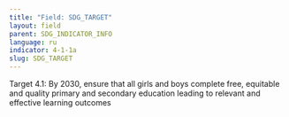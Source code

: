 ```yaml
---
title: "Field: SDG_TARGET"
layout: field
parent: SDG_INDICATOR_INFO
language: ru
indicator: 4-1-1a
slug: SDG_TARGET
---
```

Target 4.1: By 2030, ensure that all girls and boys complete free, equitable and quality primary and secondary education leading to relevant and effective learning outcomes